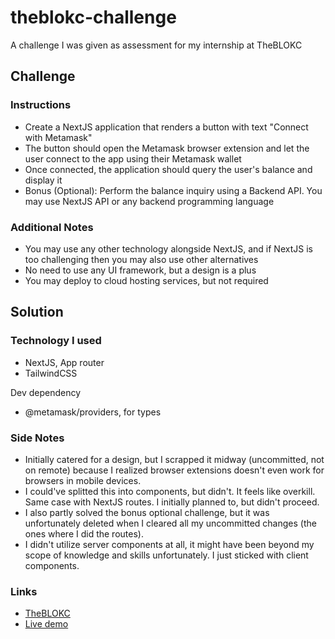 # theblokc-challenge

A challenge I was given as assessment for my internship at TheBLOKC

## Challenge

### Instructions

- Create a NextJS application that renders a button with text "Connect with Metamask"
- The button should open the Metamask browser extension and let the user connect to the app using their Metamask wallet
- Once connected, the application should query the user's balance and display it
- Bonus (Optional): Perform the balance inquiry using a Backend API. You may use NextJS API or any backend programming language

### Additional Notes

- You may use any other technology alongside NextJS, and if NextJS is too challenging then you may also use other alternatives
- No need to use any UI framework, but a design is a plus
- You may deploy to cloud hosting services, but not required

## Solution

### Technology I used

- NextJS, App router
- TailwindCSS

Dev dependency

- @metamask/providers, for types

### Side Notes

- Initially catered for a design, but I scrapped it midway (uncommitted, not on remote) because I realized browser extensions doesn't even work for browsers in mobile devices.
- I could've splitted this into components, but didn't. It feels like overkill. Same case with NextJS routes. I initially planned to, but didn't proceed.
- I also partly solved the bonus optional challenge, but it was unfortunately deleted when I cleared all my uncommitted changes (the ones where I did the routes).
- I didn't utilize server components at all, it might have been beyond my scope of knowledge and skills unfortunately. I just sticked with client components.

### Links

- [TheBLOKC](https://theblokc.com)
- [Live demo](https://theblokc-challenge.vercel.app)

